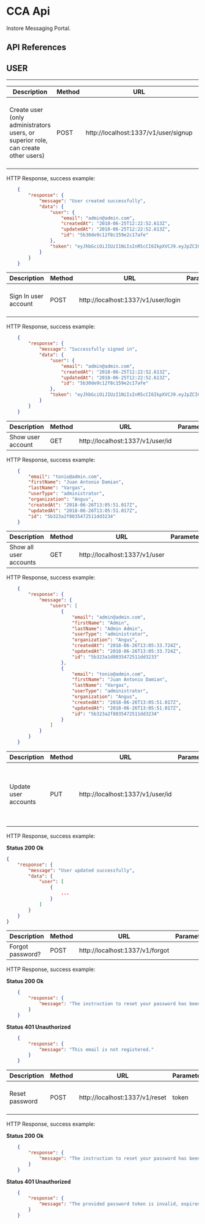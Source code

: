 # CCA Api #

Instore Messaging Portal.

## API References ##

## **USER**
___



|Description	|Method	|URL	|Parameters	|Body	|Header	|
|-------------|-------|-----|-----------|-----|-------|
|Create user (only administrators users, or superior role, can create other users)	|POST	|http://localhost:1337/v1/user/signup	|	|**email** (required), **password** (required), **confirmPassword** (required), firstName, lastName, userType, organization	|`Authorization bearer <token>`	|

HTTP Response, success example:
```json
	{
		"response": {
			"message": "User created successfully",
			"data": {
				"user": {
					"email": "admin@admin.com",
					"createdAt": "2018-06-25T12:22:52.613Z",
					"updatedAt": "2018-06-25T12:22:52.613Z",
					"id": "5b30de9c12f8c159e2c17afe"
				},
				"token": "eyJhbGciOiJIUzI1NiIsInR5cCI6IkpXVCJ9.eyJpZCI6IjViMzBkZTljMTJmOGMxNTllMmMxN2FmZSIsImlhdCI6MTUyOTkyOTM3MiwiZXhwIjoxNTI5OTQwMTcyfQ.TWE4AYVsT8zTMr5Mn-YtBGyrg4Y-IHyd5T0g05MELGQ"
			}
		}
	}
```



|Description	|Method	|URL	|Parameters	|Body	|Header	|
|-------------|-------|-----|-----------|-----|-------|
|Sign In user account	|POST	|http://localhost:1337/v1/user/login	|	|**email** (required), **password** (required)	|	|

HTTP Response, success example:
```json
	{
		"response": {
			"message": "Successfully signed in",
			"data": {
				"user": {
					"email": "admin@admin.com",
					"createdAt": "2018-06-25T12:22:52.613Z",
					"updatedAt": "2018-06-25T12:22:52.613Z",
					"id": "5b30de9c12f8c159e2c17afe"
				},
				"token": "eyJhbGciOiJIUzI1NiIsInR5cCI6IkpXVCJ9.eyJpZCI6IjViMzBkZTljMTJmOGMxNTllMmMxN2FmZSIsImlhdCI6MTUyOTkyOTY2NSwiZXhwIjoxNTI5OTQwNDY1fQ.V2iWiAVIerebqLe2sce8kjveZRMHqPtdlVJagkJt6r4"
			}
		}
	}
```



|Description	|Method	|URL	|Parameters	|Body	|Header	|
|-------------|-------|-----|-----------|-----|-------|
|Show user account	|GET	|http://localhost:1337/v1/user/id	|	|	|	|

HTTP Response, success example:
```json
	{
		"email": "tonio@admin.com",
		"firstName": "Juan Antonio Damian",
		"lastName": "Vargas",
		"userType": "administrator",
		"organization": "Angus",
		"createdAt": "2018-06-26T13:05:51.017Z",
		"updatedAt": "2018-06-26T13:05:51.017Z",
		"id": "5b323a2f8035472511dd3234"
	}
```



|Description	|Method	|URL	|Parameters	|Body	|Header	|
|-------------|-------|-----|-----------|-----|-------|
|Show all user accounts	|GET	|http://localhost:1337/v1/user	|	|	|	|

HTTP Response, success example:
```json
	{
		"response": {
			"message": {
				"users": [
					{
						"email": "admin@admin.com",
						"firstName": "Admin",
						"lastName": "Admin Admin",
						"userType": "administrator",
						"organization": "Angus",
						"createdAt": "2018-06-26T13:05:33.724Z",
						"updatedAt": "2018-06-26T13:05:33.724Z",
						"id": "5b323a1d8035472511dd3233"
					},
					{
						"email": "tonio@admin.com",
						"firstName": "Juan Antonio Damian",
						"lastName": "Vargas",
						"userType": "administrator",
						"organization": "Angus",
						"createdAt": "2018-06-26T13:05:51.017Z",
						"updatedAt": "2018-06-26T13:05:51.017Z",
						"id": "5b323a2f8035472511dd3234"
					}
				]
			}
		}
	}
```



|Description	|Method	|URL	|Parameters	|Body	|Header	|
|-------------|-------|-----|-----------|-----|-------|
|Update user accounts	|PUT	|http://localhost:1337/v1/user/id	|	|password, confirmPassword (required if password exists), firstName, lastName, userType, organization		|`Authorization bearer <token>`	|

HTTP Response, success example: 

**Status 200 Ok**
```json
{
    "response": {
        "message": "User updated successfully",
        "data": {
            "user": [
                {
					...
                }
            ]
        }
    }
}
```



|Description	|Method	|URL	|Parameters	|Body	|Header	|
|-------------|-------|-----|-----------|-----|-------|
|Forgot password?	|POST	|http://localhost:1337/v1/forgot	|	|**email** (required)		|	|

HTTP Response, success example: 

**Status 200 Ok**
```json
	{
		"response": {
			"message": "The instruction to reset your password has been sent to your email."
		}
	}
```

**Status 401 Unauthorized**
```json
	{
		"response": {
			"message": "This email is not registered."
		}
	}
```



|Description	|Method	|URL	|Parameters	|Body	|Header	|
|-------------|-------|-----|-----------|-----|-------|
|Reset password	|POST	|http://localhost:1337/v1/reset	| token	|**password** (required), **confirmPassword** (required)		|	|

HTTP Response, success example: 

**Status 200 Ok**
```json
	{
		"response": {
			"message": "The instruction to reset your password has been sent to your email."
		}
	}
```

**Status 401 Unauthorized**
```json
	{
		"response": {
			"message": "The provided password token is invalid, expired, or has already been used."
		}
	}
```